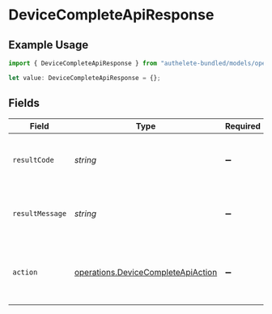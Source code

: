 # DeviceCompleteApiResponse

## Example Usage

```typescript
import { DeviceCompleteApiResponse } from "authelete-bundled/models/operations";

let value: DeviceCompleteApiResponse = {};
```

## Fields

| Field                                                                                    | Type                                                                                     | Required                                                                                 | Description                                                                              |
| ---------------------------------------------------------------------------------------- | ---------------------------------------------------------------------------------------- | ---------------------------------------------------------------------------------------- | ---------------------------------------------------------------------------------------- |
| `resultCode`                                                                             | *string*                                                                                 | :heavy_minus_sign:                                                                       | The code which represents the result of the API call.                                    |
| `resultMessage`                                                                          | *string*                                                                                 | :heavy_minus_sign:                                                                       | A short message which explains the result of the API call.                               |
| `action`                                                                                 | [operations.DeviceCompleteApiAction](../../models/operations/devicecompleteapiaction.md) | :heavy_minus_sign:                                                                       | The next action that the authorization server implementation should take.<br/>           |